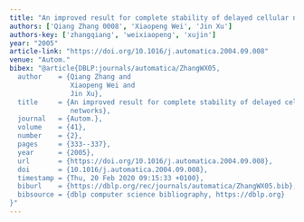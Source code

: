 ```yaml
---
title: "An improved result for complete stability of delayed cellular neural networks"
authors: ['Qiang Zhang 0008', 'Xiaopeng Wei', 'Jin Xu']
authors-key: ['zhangqiang', 'weixiaopeng', 'xujin']
year: "2005"
article-link: "https://doi.org/10.1016/j.automatica.2004.09.008"
venue: "Autom."
bibex: "@article{DBLP:journals/automatica/ZhangWX05,
  author    = {Qiang Zhang and
               Xiaopeng Wei and
               Jin Xu},
  title     = {An improved result for complete stability of delayed cellular neural
               networks},
  journal   = {Autom.},
  volume    = {41},
  number    = {2},
  pages     = {333--337},
  year      = {2005},
  url       = {https://doi.org/10.1016/j.automatica.2004.09.008},
  doi       = {10.1016/j.automatica.2004.09.008},
  timestamp = {Thu, 20 Feb 2020 09:15:33 +0100},
  biburl    = {https://dblp.org/rec/journals/automatica/ZhangWX05.bib},
  bibsource = {dblp computer science bibliography, https://dblp.org}
}"
---
```

